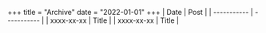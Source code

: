 +++
title = "Archive"
date = "2022-01-01"
+++
| Date      | Post |
| ----------- | ----------- |
| xxxx-xx-xx      | Title       |
| xxxx-xx-xx   | Title        |